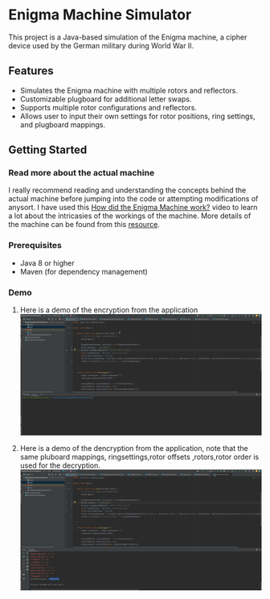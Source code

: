 # Enigma Machine Simulator

This project is a Java-based simulation of the Enigma machine, a cipher device used by the German military during World War II.

## Features

- Simulates the Enigma machine with multiple rotors and reflectors.
- Customizable plugboard for additional letter swaps.
- Supports multiple rotor configurations and reflectors.
- Allows user to input their own settings for rotor positions, ring settings, and plugboard mappings.

## Getting Started

### Read more about the actual machine
I really recommend reading and understanding the concepts behind the actual machine before jumping into the code or attempting modifications of anysort.
I have used this [How did the Enigma Machine work?](https://www.youtube.com/watch?v=ybkkiGtJmkM) video to learn a lot about the intricasies of the workings of the machine.
More details of the machine can be found from this [resource](https://www.cryptomuseum.com/crypto/enigma/working.htm).


### Prerequisites

- Java 8 or higher
- Maven (for dependency management)


### Demo

1. Here is a demo of the encryption from the application
   ![](./gifs/encoding.gif)

   
2. Here is a demo of the dencryption from the application,
   note that the same pluboard mappings, ringsettings,rotor offsets ,rotors,rotor order is used for the decryption.
   ![](./gifs/decoding.gif)
